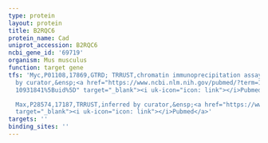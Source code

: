 ```yaml
---
type: protein
layout: protein
title: B2RQC6
protein_name: Cad
uniprot_accession: B2RQC6
ncbi_gene_id: '69719'
organism: Mus musculus
function: target gene
tfs: 'Myc,P01108,17869,GTRD; TRRUST,chromatin immunoprecipitation assay; inferred
  by curator,&ensp;<a href="https://www.ncbi.nlm.nih.gov/pubmed/?term=10567564; 9111322;
  10931841%5Buid%5D" target="_blank"><i uk-icon="icon: link"></i>Pubmed</a>

  Max,P28574,17187,TRRUST,inferred by curator,&ensp;<a href="https://www.ncbi.nlm.nih.gov/pubmed/?term=9111322%5Buid%5D"
  target="_blank"><i uk-icon="icon: link"></i>Pubmed</a>'
targets: ''
binding_sites: ''
---
```

